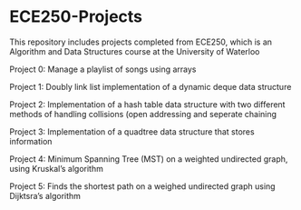# ECE250-Projects
This repository includes projects completed from ECE250, which is an Algorithm and Data Structures course at the University of Waterloo

Project 0: Manage a playlist of songs using arrays

Project 1: Doubly link list implementation of a dynamic deque data structure

Project 2: Implementation of a hash table data structure with two different methods of handling collisions (open addressing and seperate chaining

Project 3: Implementation of a quadtree data structure that stores information

Project 4: Minimum Spanning Tree (MST) on a weighted undirected graph, using Kruskal’s algorithm

Project 5: Finds the shortest path on a weighed undirected graph using Dijktsra’s algorithm
